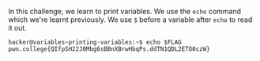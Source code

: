 In this challenge, we learn to print variables. We use the `echo` command which we're learnt previously. We use `$` before a variable after `echo` to read it out.
```
hacker@variables~printing-variables:~$ echo $FLAG
pwn.college{QIfpSH22J0Mbg6sBBnXBrwHbqPs.ddTN1QDL2ETO0czW}
```
